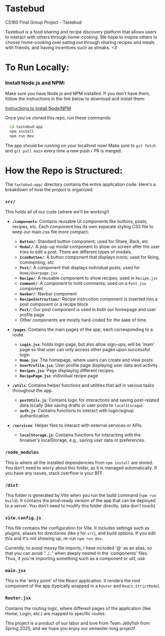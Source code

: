 # Tastebud
CS160 Final Group Project - Tastebud

Tastebud is a food sharing and recipe discovery platform that allows users to interact with others through home-cooking. We hope to inspire others to choose home-cooking over eating out through sharing recipes and meals with friends, and having incentives such as streaks. <3


# To Run Locally:
### Install Node.js and NPM:
Make sure you have Node.js and NPM installed. If you don't have them, follow the instructions in the link below to download and install them:

[Instructions to install Node/NPM](https://docs.npmjs.com/downloading-and-installing-node-js-and-npm)

Once you've cloned this repo, run these commands:
```bash
  cd tastebud-app
  npm install
  npm run dev
```
The app should be running on your localhost now!
Make sure to `git fetch` and `git pull main` every time a new push / PR is merged.

# How the Repo is Structured:
The `tastebud-app/` directory contains the entire application code. Here's a breakdown of how the project is organized:

### `src/`
This holds all of our code (where we'll be working!)
- **`/components`**: Contains reusable UI components like buttons, posts, recipes, etc. Each component has its own separate styling CSS file to keep our main.css file more compact.
    * **`Button/`**: Standard button component; used for Share, Back, etc
    * **`Modal/`**: A pop-up modal component to show on screen after the user tries to edit a post. There are different types of modals.
    * **`IconButton/`**: A button component that displays icons; used for liking, commenting, etc
    * **`Post/`**: A component that displays individual posts; used for `Home/Userpage.jsx`
    * **`Recipe/`**: A reusable component to show recipes; used in `Recipe.jsx`
    * **`Comment/`**: A component to hold comments; used on a `Post.jsx `component
    * **`Navbar/`**: Navbar component
    * **`RecipeInstruction/`**: Recipe instruction component is inserted into a post component or a recipe block
    * **`Post/`**: Our post component is used in both our homepage and user profile page
    * Other components are mostly hard-coded for the sake of time.

- **`/pages`**: Contains the main pages of the app, each corresponding to a route. 
    * **`Login.jsx`**: holds login page, but also allow sign-ups; will be 'main' page so that user can only access other pages upon successful login
    * **`Home.jsx`**: The homepage, where users can create and view posts. 
    * **`UserProfile.jsx`**: User profile page displaying user data and activity.
    * **`Recipes.jsx`**: Page displaying different recipes.
    * **`RecipePage.jsx`**: individual recipe page 

- **`/utils`**: Contains helper functions and utilities that aid in various tasks throughout the app. 
    * **`postUtils.js`**: Contains logic for interactions and saving post-related data locally (like saving drafts or user posts to `localStorage`).
    * **`auth.js`**: Contains functions to interact with login/signup authentication 

- **`/services`**: Helper files to interact with external services or APIs. 
    * **`localStorage.js`**: Contains functions for interacting with the browser's localStorage, e.g., saving user data or preferences.

### `/node_modules` 
This is where all the installed dependencies from `npm install` are stored. You don’t need to worry about this folder, as it is managed automatically. If you have any issues, stack overflow is your BFF.

### `/dist` 
This folder is generated by Vite when you run the build command (`npm run build`). It contains the prod-ready version of the app that can be deployed to a server. You don't need to modify this folder directly. (aka don't touch)

### `vite.config.js` 
This file contains the configuration for Vite. It includes settings such as plugins, aliases for directories (like `@` for `src`), and build options. If you edit this and it's not showing up, re-run `npm run dev`.

Currently, to avoid messy file imports, I have included '@' as an alias, so that you can avoid "../.." when deeply nested in the 'components' files. Thus, if you're importing something such as a component or util, use 

### `main.jsx` 
This is the 'entry point' of the React application. It renders the root component of the app (typically wrapped in a `Router` and `React.StrictMode`). 

### `Router.jsx` 
Contains the routing logic, where different pages of the application (like Home, Login, etc.) are mapped to specific routes.

This project is a product of our labor and love from Team Jellyfish from Spring 2025, and we hope you enjoy our semester-long project! 

